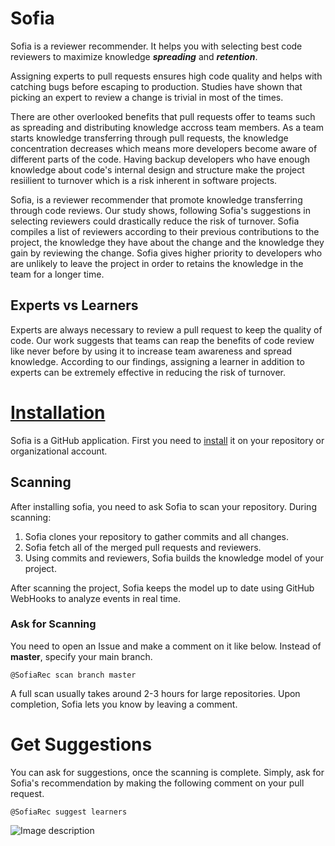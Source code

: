# Sofia
Sofia is a reviewer recommender. It helps you with selecting best code reviewers to maximize knowledge **_spreading_** and **_retention_**. 

Assigning experts to pull requests ensures high code quality and helps with catching bugs before escaping to production. Studies have shown that picking an expert to review a change is trivial in most of the times.

There are other overlooked benefits that pull requests offer to teams such as spreading and distributing knowledge accross team members. As a team starts knowledge transferring through pull requests, the knowledge concentration decreases which means more developers become aware of different parts of the code. Having backup developers who have enough knowledge about code's internal design and structure make the project resiilient to turnover which is a risk inherent in software projects. 

Sofia, is a reviewer recommender that promote knowledge transferring through code reviews. Our study shows, following Sofia's suggestions in selecting reviewers could drastically reduce the risk of turnover. Sofia compiles a list of reviewers according to their previous contributions to the project, the knowledge they have about the change and the knowledge they gain by reviewing the change. Sofia gives higher priority to developers who are unlikely to leave the project in order to retains the knowledge in the team for a longer time.

## Experts vs Learners

Experts are always necessary to review a pull request to keep the quality of code. Our work suggests that teams can reap the benefits of code review like never before by using it to increase team awareness and spread knowledge. According to our findings, assigning a learner in addition to experts can be extremely effective in reducing the risk of turnover. 

# [Installation](https://github.com/apps/sofiarec)

Sofia is a GitHub application. First you need to [install](https://github.com/apps/sofiarec) it on your repository or organizational account.

## Scanning

After installing sofia, you need to ask Sofia to scan your repository. During scanning:

 1. Sofia clones your repository to gather commits and all changes.
 2. Sofia fetch all of the merged pull requests and reviewers.
 3. Using commits and reviewers, Sofia builds the knowledge model of your project.
 
After scanning the project, Sofia keeps the model up to date using GitHub WebHooks to analyze events in real time.

### Ask for Scanning

You need to open an Issue and make a comment on it like below. Instead of **master**, specify your main branch.

```
@SofiaRec scan branch master
```

A full scan usually takes around 2-3 hours for large repositories. Upon completion, Sofia lets you know by leaving a comment.

# Get Suggestions

You can ask for suggestions, once the scanning is complete. Simply, ask for Sofia's recommendation by making the following comment on your pull request.

```
@SofiaRec suggest learners
```

![Image description](https://github.com/mirsaeedi/Sofia/tree/master/src/Sofia/wwwroot/img/scan.png)
